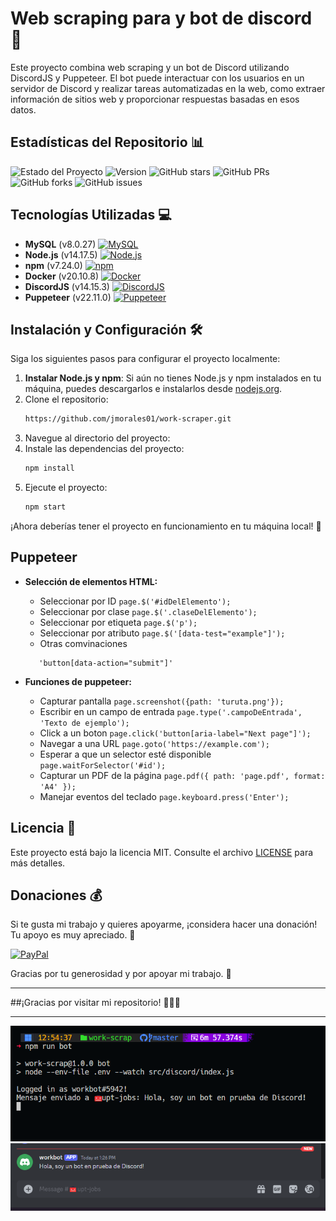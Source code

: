 # Web scraping para y bot de discord 🤖

Este proyecto combina web scraping y un bot de Discord utilizando DiscordJS y Puppeteer. El bot puede interactuar con los usuarios en un servidor de Discord y realizar tareas automatizadas en la web, como extraer información de sitios web y proporcionar respuestas basadas en esos datos.

## Estadísticas del Repositorio 📊

![Estado del Proyecto](https://img.shields.io/badge/estado-en%20desarrollo-brightgreen)
![Version](https://img.shields.io/badge/version-1.0.0-blue)
![GitHub stars](https://img.shields.io/github/stars/jmorales01/hackaton-devs-404)
![GitHub PRs](https://img.shields.io/github/issues-pr/jmorales01/hackaton-devs-404)
![GitHub forks](https://img.shields.io/github/forks/jmorales01/hackaton-devs-404)
![GitHub issues](https://img.shields.io/github/issues/jmorales01/hackaton-devs-404)


## Tecnologías Utilizadas 💻

- **MySQL** (v8.0.27) [![MySQL](https://img.icons8.com/color/48/000000/mysql.png)](https://www.mysql.com/)
- **Node.js** (v14.17.5) [![Node.js](https://img.icons8.com/color/48/000000/nodejs.png)](https://nodejs.org/)
- **npm** (v7.24.0) [![npm](https://img.icons8.com/color/48/000000/npm.png)](https://www.npmjs.com/)
- **Docker** (v20.10.8) [![Docker](https://img.icons8.com/color/48/000000/docker.png)](https://www.docker.com/)
- **DiscordJS** (v14.15.3) [![DiscordJS](https://img.icons8.com/color/48/000000/discord-logo.png)](https://discord.js.org/)
- **Puppeteer** (v22.11.0) [![Puppeteer](https://img.icons8.com/color/48/000000/chrome.png)](https://pptr.dev/)


## Instalación y Configuración 🛠️

Siga los siguientes pasos para configurar el proyecto localmente:


1. **Instalar Node.js y npm**: Si aún no tienes Node.js y npm instalados en tu máquina, puedes descargarlos e instalarlos desde [nodejs.org](https://nodejs.org/).
2. Clone el repositorio:
   ```bash
   https://github.com/jmorales01/work-scraper.git
   ```
3. Navegue al directorio del proyecto:
4. Instale las dependencias del proyecto:
   ```bash
   npm install
   ```
3. Ejecute el proyecto:
   ```bash
   npm start
   ```

¡Ahora deberías tener el proyecto en funcionamiento en tu máquina local! 🚀


## Puppeteer

- **Selección de elementos HTML:**
   - Seleccionar por ID `page.$('#idDelElemento');`
   - Seleccionar por clase `page.$('.claseDelElemento');`
   - Seleccionar por etiqueta `page.$('p');`
   - Seleccionar por atributo `page.$('[data-test="example"]');`
   - Otras comvinaciones
   ```
      'button[data-action="submit"]'
   ```

- **Funciones de puppeteer:**
   - Capturar pantalla `page.screenshot({path: 'turuta.png'});`
   - Escribir en un campo de entrada `page.type('.campoDeEntrada', 'Texto de ejemplo');`
   - Click a un boton  `page.click('button[aria-label="Next page"]');`
   - Navegar a una URL  `page.goto('https://example.com');`
   - Esperar a que un selector esté disponible `page.waitForSelector('#id');`
   - Capturar un PDF de la página `page.pdf({ path: 'page.pdf', format: 'A4' });`
   - Manejar eventos del teclado `page.keyboard.press('Enter');`


## Licencia 📄

Este proyecto está bajo la licencia MIT. Consulte el archivo [LICENSE](LICENSE) para más detalles.

## Donaciones 💰

Si te gusta mi trabajo y quieres apoyarme, ¡considera hacer una donación! Tu apoyo es muy apreciado. 🙏

[![PayPal](https://img.shields.io/badge/PayPal-Donate-blue?style=for-the-badge&logo=paypal)](https://paypal.me/jmoralesv24?country.x=PE&locale.x=es_XC)

Gracias por tu generosidad y por apoyar mi trabajo. 🎉


---

##¡Gracias por visitar mi repositorio! 🌟🧑‍💻


---
<div align="center">
  <img src="./public/img/image-build.png">
  <img src="./public/img/message-discord.png">
</div>